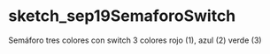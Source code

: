 # sketch_sep19SemaforoSwitch
Semáforo tres colores con switch 3 colores rojo (1), azul (2) verde (3)
